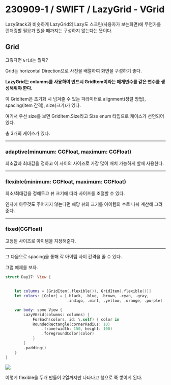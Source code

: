 # 230909-1 / SWIFT / LazyGrid - VGrid

LazyStack과 비슷하게 LazyGrid의 Lazy도 스크린(사용자가 보는화면)에 무언가를 랜더링할 필요가 있을 때까지는 구성하지 않는다는 뜻이다. 

## Grid

그렇다면 `Grid`는 뭘까?

Grid는 horizontal Direction으로 사진을 배열하여 화면을 구성하기 좋다.

__LazyGrid는 columns를 사용하여 반드시 GridItem이라는 매개변수를 같은 변수를 생성해줘야 한다.__

이 GridItem은 초기화 시 넘겨줄 수 있는 파라미터로 alignment(정렬 방법), spacing(item 간격), size(크기)가 있다.

여기서 우선 size를 보면 GridItem.Size라고 Size enum 타입으로 케이스가 선언되어 있다.

총 3개의 케이스가 있다.
 
---

### adaptive(minumum: CGFloat, maximum: CGFloat)

최소값과 최대값을 정하고 이 사이의 사이즈로 가장 많이 배치 가능하게 할때 사용한다.

---

### flexible(minimum: CGFloat, maximum: CGFloat)

최소/최대값을 정해두고 뷰 크기에 따라 사이즈를 조절할 수 있다.

인자에 아무것도 주어지지 않는다면 해당 뷰의 크기를 아이템의 수로 나눠 계산해 그려준다.

---

### fixed(CGFloat)

고정된 사이즈로 아이템을 지정해준다.

---

그 다음으로 spacing을 통해 각 아이템 사이 간격을 줄 수 있다.

그럼 예제를 보자.

```swift
struct Day17: View {
    
    
    let columns = [GridItem(.flexible()), GridItem(.flexible())] 
    let colors: [Color] = [.black, .blue, .brown, .cyan, .gray,
                           .indigo, .mint, .yellow, .orange, .purple]

    var body: some View {
        LazyVGrid(columns: columns) {
            ForEach(colors, id: \.self) { color in
            RoundedRectangle(cornerRadius: 10)
                .frame(width: 150, height: 100)
                .foregroundColor(color)
            }
        }
        .padding()
    }
}
```

<img src="/Users/mac/Desktop/All-Github/TIL/사진/스크린샷 2023-09-09 오후 7.41.38.png">

이렇게 flexible을 두개 만들어 2열까지만 나타나고 행으로 쭉 쌓이게 된다.
